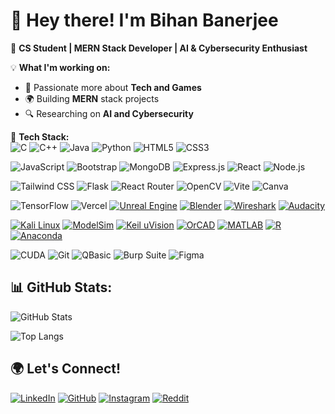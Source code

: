 # 👋 Hey there! I'm Bihan Banerjee 

🚀 **CS Student | MERN Stack Developer | AI & Cybersecurity Enthusiast**  

💡 **What I'm working on:**  
- 🌱 Passionate more about **Tech and Games**  
- 🌍 Building **MERN** stack projects  
- 🔍 Researching on **AI and Cybersecurity**  

🎯 **Tech Stack:**  
![C](https://img.shields.io/badge/C-00599C?style=flat-square&logo=c&logoColor=white)
![C++](https://img.shields.io/badge/C++-00599C?style=flat-square&logo=c%2B%2B&logoColor=white)
![Java](https://img.shields.io/badge/Java-ED8B00?style=flat-square&logo=java&logoColor=white)
![Python](https://img.shields.io/badge/Python-3776AB?style=flat-square&logo=python&logoColor=white)
![HTML5](https://img.shields.io/badge/HTML5-E34F26?style=flat-square&logo=html5&logoColor=white)
![CSS3](https://img.shields.io/badge/CSS3-1572B6?style=flat-square&logo=css3&logoColor=white)

![JavaScript](https://img.shields.io/badge/JavaScript-F7DF1E?style=flat-square&logo=javascript&logoColor=black)
![Bootstrap](https://img.shields.io/badge/Bootstrap-563D7C?style=flat-square&logo=bootstrap&logoColor=white)
![MongoDB](https://img.shields.io/badge/MongoDB-4EA94B?style=flat-square&logo=mongodb&logoColor=white)
![Express.js](https://img.shields.io/badge/Express.js-000000?style=flat-square&logo=express&logoColor=white)
![React](https://img.shields.io/badge/React-20232A?style=flat-square&logo=react&logoColor=61DAFB)
![Node.js](https://img.shields.io/badge/Node.js-43853D?style=flat-square&logo=node.js&logoColor=white)

![Tailwind CSS](https://img.shields.io/badge/Tailwind_CSS-38B2AC?style=flat-square&logo=tailwind-css&logoColor=white)
![Flask](https://img.shields.io/badge/Flask-000000?style=flat-square&logo=flask&logoColor=white)
![React Router](https://img.shields.io/badge/React_Router-CA4245?style=flat-square&logo=react-router&logoColor=white)
![OpenCV](https://img.shields.io/badge/OpenCV-5C3EE8?style=flat-square&logo=opencv&logoColor=white)
![Vite](https://img.shields.io/badge/Vite-646CFF?style=flat-square&logo=vite&logoColor=white)
![Canva](https://img.shields.io/badge/Canva-00C4CC?style=flat-square&logo=canva&logoColor=white)

![TensorFlow](https://img.shields.io/badge/TensorFlow-FF6F00?style=flat-square&logo=tensorflow&logoColor=white)
![Vercel](https://img.shields.io/badge/Vercel-000000?style=flat-square&logo=vercel&logoColor=white)
[![Unreal Engine](https://img.shields.io/badge/Unreal%20Engine-0E1128?style=flat-square&logo=unrealengine&logoColor=white)](#)
[![Blender](https://img.shields.io/badge/Blender-F5792A?style=flat-square&logo=blender&logoColor=white)](#)
[![Wireshark](https://img.shields.io/badge/Wireshark-1679A7?style=flat-square&logo=wireshark&logoColor=white)](#)
[![Audacity](https://img.shields.io/badge/Audacity-0000CC?style=flat-square&logo=audacity&logoColor=white)](#)

[![Kali Linux](https://img.shields.io/badge/Kali%20Linux-557C94?style=flat-square&logo=kalilinux&logoColor=white)](#)
[![ModelSim](https://img.shields.io/badge/ModelSim-007ACC?style=flat-square&logoColor=white)](#)
[![Keil uVision](https://img.shields.io/badge/Keil%20uVision-00A4DC?style=flat-square&logoColor=white)](#)
[![OrCAD](https://img.shields.io/badge/OrCAD-B20000?style=flat-square&logoColor=white)](#)
[![MATLAB](https://img.shields.io/badge/MATLAB-0076A8?style=flat-square&logo=mathworks&logoColor=white)](#)
[![R](https://img.shields.io/badge/R-276DC3?style=flat-square&logo=r&logoColor=white)](#)
[![Anaconda](https://img.shields.io/badge/Anaconda-44A833?style=flat-square&logo=anaconda&logoColor=white)](#)

![CUDA](https://img.shields.io/badge/CUDA-76B900?style=for-the-badge&logo=nvidia&logoColor=white)
![Git](https://img.shields.io/badge/Git-F05032?style=for-the-badge&logo=git&logoColor=white)
![QBasic](https://img.shields.io/badge/QBasic-008080?style=for-the-badge&logoColor=white)
![Burp Suite](https://img.shields.io/badge/Burp%20Suite-FF6800?style=for-the-badge&logo=burp-suite&logoColor=white)
![Figma](https://img.shields.io/badge/Figma-F24E1E?style=for-the-badge&logo=figma&logoColor=white)


## 📊 GitHub Stats:
![GitHub Stats](https://github-readme-stats.vercel.app/api?username=Bihan-Banerjee&show_icons=true&theme=dark)

![Top Langs](https://github-readme-stats.vercel.app/api/top-langs/?username=Bihan-Banerjee&layout=compact&theme=dark)


## **🌍 Let's Connect!**  

[![LinkedIn](https://img.shields.io/badge/LinkedIn-0A66C2?style=flat-square&logo=linkedin&logoColor=white)]((https://www.linkedin.com/in/bihan-banerjee-70905228b))
[![GitHub](https://img.shields.io/badge/GitHub-181717?style=flat-square&logo=github&logoColor=white)]((https://github.com/Bihan-Banerjee))
[![Instagram](https://img.shields.io/badge/Instagram-E4405F?style=flat-square&logo=instagram&logoColor=white)]([https://linkedin.com/in/yourname](https://www.instagram.com/banerjee.bihan))
[![Reddit](https://img.shields.io/badge/Reddit-FF4500?style=flat-square&logo=reddit&logoColor=white)]([https://reddit.com/u/yourusername](https://www.reddit.com/user/Darthbihan))

